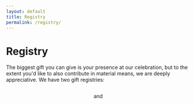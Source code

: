 ```yaml
---
layout: default
title: Registry
permalink: /registry/
---
```

# Registry
The biggest gift you can give is your presence at our celebration, but to the extent you'd like to also contribute in material means, we are deeply appreciative. We have two gift registries:
  <br>
<div>
  <a class="registry-logo" href="https://www.heathceramics.com/apps/giftregistry/registry/85317?shared_url=true">
    <img src="{{ "/assets/img/heath.jpg" | relative_url }}" alt="">
  </a>
  <br>
  <p style="text-align: center"> and </p>
  <br>
  <a class="registry-logo" href="https://www.zola.com/registry/dougandkatie2020">
    <img src="{{ "/assets/img/zola.jpg" | relative_url }}" alt="">
  </a>
</div>
